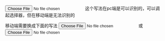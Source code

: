 <input type="file" accept=".jpg,.png,.gif" />
这个写法在pc端是可以识别的，可以调起选择器，但在移动端是无法识别的

移动端需要换成下面的写法
<input type="file" accept="image/jpeg,image/png,image/gif" />
或
<input type="file" accept="image/*" />
